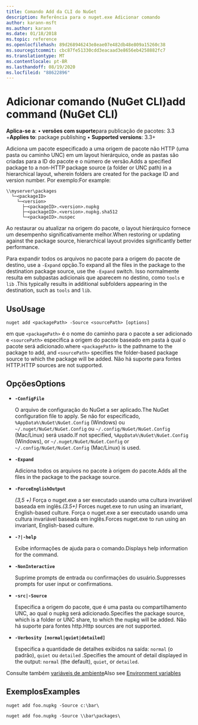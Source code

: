 ```yaml
---
title: Comando Add da CLI do NuGet
description: Referência para o nuget.exe Adicionar comando
author: karann-msft
ms.author: karann
ms.date: 01/18/2018
ms.topic: reference
ms.openlocfilehash: 89d268946243e8eae07e482db48e809a15260c38
ms.sourcegitcommit: cbc87fe51330cdd3eacaad3e8656eb4258882fc7
ms.translationtype: MT
ms.contentlocale: pt-BR
ms.lasthandoff: 08/19/2020
ms.locfileid: "88622896"
---
```

# <a name="add-command-nuget-cli"></a><span data-ttu-id="03535-103">Adicionar comando (NuGet CLI)</span><span class="sxs-lookup"><span data-stu-id="03535-103">add command (NuGet CLI)</span></span>

<span data-ttu-id="03535-104">**Aplica-se a**: &bullet; **versões com suporte**para publicação de pacotes: 3.3 +</span><span class="sxs-lookup"><span data-stu-id="03535-104">**Applies to**: package publishing &bullet; **Supported versions**: 3.3+</span></span>

<span data-ttu-id="03535-105">Adiciona um pacote especificado a uma origem de pacote não HTTP (uma pasta ou caminho UNC) em um layout hierárquico, onde as pastas são criadas para a ID do pacote e o número de versão.</span><span class="sxs-lookup"><span data-stu-id="03535-105">Adds a specified package to a non-HTTP package source (a folder or UNC path) in a hierarchical layout, wherein folders are created for the package ID and version number.</span></span> <span data-ttu-id="03535-106">Por exemplo:</span><span class="sxs-lookup"><span data-stu-id="03535-106">For example:</span></span>

```
\\myserver\packages
  └─<packageID>
    └─<version>
      ├─<packageID>.<version>.nupkg
      ├─<packageID>.<version>.nupkg.sha512
      └─<packageID>.nuspec
```

<span data-ttu-id="03535-107">Ao restaurar ou atualizar na origem do pacote, o layout hierárquico fornece um desempenho significativamente melhor.</span><span class="sxs-lookup"><span data-stu-id="03535-107">When restoring or updating against the package source, hierarchical layout provides significantly better performance.</span></span>

<span data-ttu-id="03535-108">Para expandir todos os arquivos no pacote para a origem do pacote de destino, use a `-Expand` opção.</span><span class="sxs-lookup"><span data-stu-id="03535-108">To expand all the files in the package to the destination package source, use the `-Expand` switch.</span></span> <span data-ttu-id="03535-109">Isso normalmente resulta em subpastas adicionais que aparecem no destino, como `tools` e `lib` .</span><span class="sxs-lookup"><span data-stu-id="03535-109">This typically results in additional subfolders appearing in the destination, such as `tools` and `lib`.</span></span>

## <a name="usage"></a><span data-ttu-id="03535-110">Uso</span><span class="sxs-lookup"><span data-stu-id="03535-110">Usage</span></span>

```cli
nuget add <packagePath> -Source <sourcePath> [options]
```

<span data-ttu-id="03535-111">em que `<packagePath>` é o nome do caminho para o pacote a ser adicionado e `<sourcePath>` especifica a origem do pacote baseado em pasta à qual o pacote será adicionado.</span><span class="sxs-lookup"><span data-stu-id="03535-111">where `<packagePath>` is the pathname to the package to add, and `<sourcePath>` specifies the folder-based package source to which the package will be added.</span></span> <span data-ttu-id="03535-112">Não há suporte para fontes HTTP.</span><span class="sxs-lookup"><span data-stu-id="03535-112">HTTP sources are not supported.</span></span>

## <a name="options"></a><span data-ttu-id="03535-113">Opções</span><span class="sxs-lookup"><span data-stu-id="03535-113">Options</span></span>

- **`-ConfigFile`**

  <span data-ttu-id="03535-114">O arquivo de configuração do NuGet a ser aplicado.</span><span class="sxs-lookup"><span data-stu-id="03535-114">The NuGet configuration file to apply.</span></span> <span data-ttu-id="03535-115">Se não for especificado, `%AppData%\NuGet\NuGet.Config` (Windows) ou `~/.nuget/NuGet/NuGet.Config` ou `~/.config/NuGet/NuGet.Config` (Mac/Linux) será usado.</span><span class="sxs-lookup"><span data-stu-id="03535-115">If not specified, `%AppData%\NuGet\NuGet.Config` (Windows), or `~/.nuget/NuGet/NuGet.Config` or `~/.config/NuGet/NuGet.Config` (Mac/Linux) is used.</span></span>

- **`-Expand`**

  <span data-ttu-id="03535-116">Adiciona todos os arquivos no pacote à origem do pacote.</span><span class="sxs-lookup"><span data-stu-id="03535-116">Adds all the files in the package to the package source.</span></span>

- **`-ForceEnglishOutput`**

  <span data-ttu-id="03535-117">*(3,5 +)* Força o nuget.exe a ser executado usando uma cultura invariável baseada em inglês.</span><span class="sxs-lookup"><span data-stu-id="03535-117">*(3.5+)* Forces nuget.exe to run using an invariant, English-based culture.</span></span>
<span data-ttu-id="03535-118">Força o nuget.exe a ser executado usando uma cultura invariável baseada em inglês.</span><span class="sxs-lookup"><span data-stu-id="03535-118">Forces nuget.exe to run using an invariant, English-based culture.</span></span>

- **`-?|-help`**

  <span data-ttu-id="03535-119">Exibe informações de ajuda para o comando.</span><span class="sxs-lookup"><span data-stu-id="03535-119">Displays help information for the command.</span></span>

- **`-NonInteractive`**

  <span data-ttu-id="03535-120">Suprime prompts de entrada ou confirmações do usuário.</span><span class="sxs-lookup"><span data-stu-id="03535-120">Suppresses prompts for user input or confirmations.</span></span>

- **`-src|-Source`**

   <span data-ttu-id="03535-121">Especifica a origem do pacote, que é uma pasta ou compartilhamento UNC, ao qual o nupkg será adicionado.</span><span class="sxs-lookup"><span data-stu-id="03535-121">Specifies the package source, which is a folder or UNC share, to which the nupkg will be added.</span></span> <span data-ttu-id="03535-122">Não há suporte para fontes http.</span><span class="sxs-lookup"><span data-stu-id="03535-122">Http sources are not supported.</span></span>

- **`-Verbosity [normal|quiet|detailed]`**

  <span data-ttu-id="03535-123">Especifica a quantidade de detalhes exibidos na saída: `normal` (o padrão), `quiet` ou `detailed` .</span><span class="sxs-lookup"><span data-stu-id="03535-123">Specifies the amount of detail displayed in the output: `normal` (the default), `quiet`, or `detailed`.</span></span>

<span data-ttu-id="03535-124">Consulte também [variáveis de ambiente](cli-ref-environment-variables.md)</span><span class="sxs-lookup"><span data-stu-id="03535-124">Also see [Environment variables](cli-ref-environment-variables.md)</span></span>

## <a name="examples"></a><span data-ttu-id="03535-125">Exemplos</span><span class="sxs-lookup"><span data-stu-id="03535-125">Examples</span></span>

```cli
nuget add foo.nupkg -Source c:\bar\

nuget add foo.nupkg -Source \\bar\packages\
```
